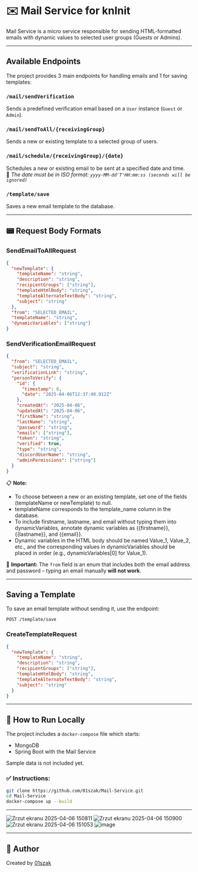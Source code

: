 # ✉️  Mail Service for knInit

Mail Service is a micro service responsible for sending HTML-formatted emails with dynamic values to selected user groups (Guests or Admins).

---

## Available Endpoints

The project provides 3 main endpoints for handling emails and 1 for saving templates:

### `/mail/sendVerification`
Sends a predefined verification email based on a `User` instance (`Guest` or `Admin`).

###  `/mail/sendToAll/{receivingGroup}`
Sends a new or existing template to a selected group of users.

###  `/mail/schedule/{receivingGroup}/{date}`
Schedules a new or existing email to be sent at a specified date and time.  
📌 *The date must be in ISO format: `yyyy-MM-dd'T'HH:mm:ss (seconds will be ignored)`*

### `/template/save`
Saves a new email template to the database.

---

## 📟 Request Body Formats

### SendEmailToAllRequest
```json
{
  "newTemplate": {
    "templateName": "string",
    "description": "string",
    "recipientGroups": ["string"],
    "templateHtmlBody": "string",
    "templateAlternateTextBody": "string",
    "subject": "string"
  },
  "from": "SELECTED_EMAIL",
  "templateName": "string",
  "dynamicVariables": ["string"]
}
```

### SendVerificationEmailRequest
```json
{
  "from": "SELECTED_EMAIL",
  "subject": "string",
  "verificationLink": "string",
  "personToVerify": {
    "id": {
      "timestamp": 0,
      "date": "2025-04-06T12:37:40.912Z"
    },
    "createdAt": "2025-04-06",
    "updatedAt": "2025-04-06",
    "firstName": "string",
    "lastName": "string",
    "password": "string",
    "emails": ["string"],
    "token": "string",
    "verified": true,
    "type": "string",
    "discordUserName": "string",
    "adminPermissions": ["string"]
  }
}
```

📋 **Note:** 
- To choose between a new or an existing template, set one of the fields (templateName or newTemplate) to null.
- templateName corresponds to the template_name column in the database.
- To include firstname, lastname, and email without typing them into dynamicVariables, annotate dynamic variables as {{firstname}}, {{lastname}}, and {{email}}.
- Dynamic variables in the HTML body should be named Value_1, Value_2, etc., and the corresponding values in dynamicVariables should be placed in order (e.g., dynamicVariables[0] for Value_1).

📌 **Important:** The `from` field is an enum that includes both the email address and password – typing an email manually **will not work**.

---

## Saving a Template

To save an email template without sending it, use the endpoint:
```
POST /template/save
```
### CreateTemplateRequest
```json
{
  "newTemplate": {
    "templateName": "string",
    "description": "string",
    "recipientGroups": ["string"],
    "templateHtmlBody": "string",
    "templateAlternateTextBody": "string",
    "subject": "string"
  }
}
```

---

## 🔧 How to Run Locally

The project includes a `docker-compose` file which starts:
- MongoDB
- Spring Boot with the Mail Service

 Sample data is not included yet.

### ✅ Instructions:
```bash
git clone https://github.com/01szak/Mail-Service.git
cd Mail-Service
docker-compose up --build
```

---

![Zrzut ekranu 2025-04-06 150811](https://github.com/user-attachments/assets/60cf1c71-0f8b-406c-8fac-25171b4aa4f1)
![Zrzut ekranu 2025-04-06 150900](https://github.com/user-attachments/assets/4f28db45-0889-4325-acc3-186035ba478a)
![Zrzut ekranu 2025-04-06 151053](https://github.com/user-attachments/assets/0aaa9034-5302-44ba-9c18-b21d72a52347)
![image](https://github.com/user-attachments/assets/da3e907e-6cd7-4d3b-8c54-5e9f225cce13)


---

## 👤 Author
Created by [01szak](https://github.com/01szak)

